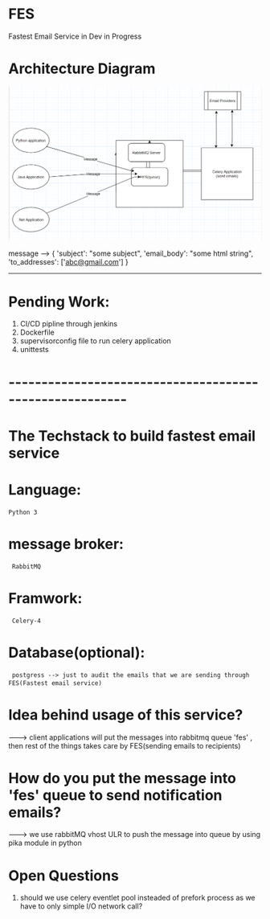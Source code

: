 # FES
 Fastest Email Service in Dev in Progress
 
# Architecture Diagram


![Alt text](https://github.com/satyareddy-d/FES/blob/master/FES_Architecture.PNG?raw=true "Diagram")


message --> {
    'subject': "some subject",
    'email_body': "some html string",
    'to_addresses': ['abc@gmail.com']
}

---------------------------------------------------------

# Pending Work:
 1) CI/CD pipline through jenkins
 2) Dockerfile
 3) supervisorconfig file to run celery application
 4) unittests
 

# --------------------------------------------------------

#  The Techstack to build fastest email service
# Language:
    Python 3
# message broker:
     RabbitMQ
# Framwork:
     Celery-4

# Database(optional):
     postgress --> just to audit the emails that we are sending through FES(Fastest email service)



# Idea behind usage of this service?
  ---> client applications will put the messages into rabbitmq queue 'fes' , then rest of the things takes care by FES(sending emails to recipients)
# How do you put the message into 'fes' queue to send notification emails?
  ---> we use rabbitMQ vhost ULR to push the message into queue by using pika module in python
  
# Open Questions
1) should we use celery eventlet pool insteaded of prefork process as we have to only simple I/O network call?
 
